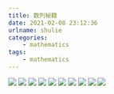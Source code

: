 ```yaml
---
title: 数列秘籍
date: 2021-02-08 23:12:36
urlname: shulie
categories: 
    - mathematics
tags: 
    - mathematics
---
```


![](https://magisk.zhoyolg.com/png/mathematics/1/shulie-02.png)
![](https://magisk.zhoyolg.com/png/mathematics/1/shulie-03.png)
![](https://magisk.zhoyolg.com/png/mathematics/1/shulie-04.png)
![](https://magisk.zhoyolg.com/png/mathematics/1/shulie-05.png)
![](https://magisk.zhoyolg.com/png/mathematics/1/shulie-06.png)
![](https://magisk.zhoyolg.com/png/mathematics/1/shulie-07.png)
![](https://magisk.zhoyolg.com/png/mathematics/1/shulie-08.png)
![](https://magisk.zhoyolg.com/png/mathematics/1/shulie-09.png)
![](https://magisk.zhoyolg.com/png/mathematics/1/shulie-10.png)
![](https://magisk.zhoyolg.com/png/mathematics/1/shulie-11.png)
